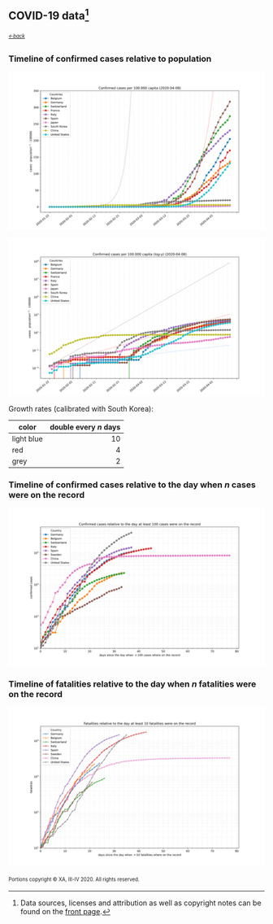 ## COVID-19 data[^1]
<sub><sup>[*←back*][main]</sup></sub>

### Timeline of confirmed cases relative to population

![population relative cases](./assets/images/tl-cases-r.svg)

![population relative cases (log)](./assets/images/tl-cases-rl.svg)

Growth rates (calibrated with South Korea):

color        | double every *n* days
------------ | ----------------------:
light blue   |  10
red          |  4
grey         |  2


### Timeline of confirmed cases relative to the day when *n* cases were on the record

![Confirmed cases relative to the day when at least 100 cases were on the record](./assets/images/tl-rates-0d-confirmed.svg)


### Timeline of fatalities relative to the day when *n* fatalities were on the record

![Fatalities relative to the day when at least 100 fatalities were on the record](./assets/images/tl-rates-0d-deaths.svg)


<sup><sub>Portions copyright © XA, III-IV 2020. All rights reserved.</sub></sup>

[^1]: Data sources, licenses and attribution as well as copyright notes can be found on the [front page][main].

[main]: ./ "Data sources, licenses and attribution, copyright notes"
